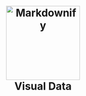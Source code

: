 <h1 align="center">
  <br>
  <img src="https://ibb.co/Sxj9JMB" alt="Markdownify" width="200"></a>
  <br>
  Visual Data
  <br>
</h1>
